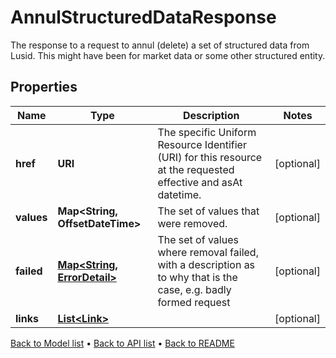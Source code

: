 

# AnnulStructuredDataResponse

The response to a request to annul (delete) a set of structured data from Lusid. This might have been for market data or some other structured entity.

## Properties

| Name | Type | Description | Notes |
|------------ | ------------- | ------------- | -------------|
|**href** | **URI** | The specific Uniform Resource Identifier (URI) for this resource at the requested effective and asAt datetime. |  [optional] |
|**values** | **Map&lt;String, OffsetDateTime&gt;** | The set of values that were removed. |  [optional] |
|**failed** | [**Map&lt;String, ErrorDetail&gt;**](ErrorDetail.md) | The set of values where removal failed, with a description as to why that is the case, e.g. badly formed request |  [optional] |
|**links** | [**List&lt;Link&gt;**](Link.md) |  |  [optional] |



[Back to Model list](../README.md#documentation-for-models) &#8226; [Back to API list](../README.md#documentation-for-api-endpoints) &#8226; [Back to README](../README.md)



